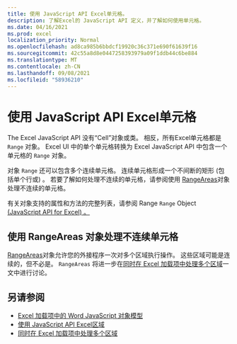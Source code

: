 ```yaml
---
title: 使用 JavaScript API Excel单元格。
description: 了解Excel的 JavaScript API 定义，并了解如何使用单元格。
ms.date: 04/16/2021
ms.prod: excel
localization_priority: Normal
ms.openlocfilehash: ad8ca985b6bbdcf19920c36c371e690f61639f16
ms.sourcegitcommit: 42c55a8d8e0447258393979a09f1ddb44c6be884
ms.translationtype: MT
ms.contentlocale: zh-CN
ms.lasthandoff: 09/08/2021
ms.locfileid: "58936210"
---
```

# <a name="work-with-cells-using-the-excel-javascript-api"></a>使用 JavaScript API Excel单元格

The Excel JavaScript API 没有“Cell”对象或类。 相反，所有Excel单元格都是 `Range` 对象。 Excel UI 中的单个单元格转换为 Excel JavaScript API 中包含一个单元格的 `Range` 对象。

对象 `Range` 还可以包含多个连续单元格。 连续单元格形成一个不间断的矩形 (包括单个行或) 。 若要了解如何处理不连续的单元格，请参阅使用 [RangeAreas](#work-with-discontiguous-cells-using-the-rangeareas-object)对象处理不连续的单元格。

有关对象支持的属性和方法的完整列表，请参阅 Range `Range` Object [ (JavaScript API for Excel) 。 ](/javascript/api/excel/excel.range)

## <a name="work-with-discontiguous-cells-using-the-rangeareas-object"></a>使用 RangeAreas 对象处理不连续单元格

[RangeAreas](/javascript/api/excel/excel.rangeareas)对象允许您的外接程序一次对多个区域执行操作。 这些区域可能是连续的，但不必是。 `RangeAreas` 将进一步在[同时在 Excel 加载项中处理多个区域](excel-add-ins-multiple-ranges.md)一文中进行讨论。

## <a name="see-also"></a>另请参阅

- [Excel 加载项中的 Word JavaScript 对象模型](excel-add-ins-core-concepts.md)
- [使用 JavaScript API Excel区域](excel-add-ins-ranges-get.md)
- [ 同时在 Excel 加载项中处理多个区域 ](excel-add-ins-multiple-ranges.md)
